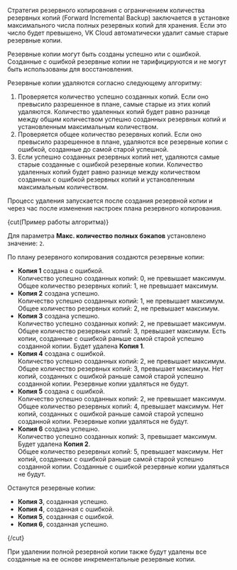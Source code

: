 Стратегия резервного копирования с ограничением количества резервных копий (Forward Incremental Backup) заключается в установке максимального числа полных резервных копий для хранения. Если это число будет превышено, VK Cloud автоматически удалит самые старые резервные копии.

<info>

Резервные копии могут быть созданы успешно или с ошибкой. Созданные с ошибкой резервные копии не тарифицируются и не могут быть использованы для восстановления.

</info>

Резервные копии удаляются согласно следующему алгоритму:

1. Проверяется количество успешно созданных копий. Если оно превысило разрешенное в плане, самые старые из этих копий удаляются. Количество удаленных копий будет равно разнице между общим количеством успешно созданных резервных копий и установленным максимальным количеством.
2. Проверяется общее количество резервных копий. Если оно превысило разрешенное в плане, удаляются все резервные копии с ошибкой, созданные до самой старой успешной.
3. Если успешно созданных резервных копий нет, удаляются самые старые созданные с ошибкой резервные копии. Количество удаленных копий будет равно разнице между количеством созданных с ошибкой резервных копий и установленным максимальным количеством.

Процесс удаления запускается после создания резервной копии и через час после изменения настроек плана резервного копирования.

{cut(Пример работы алгоритма)}

Для параметра **Макс. количество полных бэкапов** установлено значение: `2`.

По плану резервного копирования создаются резервные копии:

- **Копия 1** создана с ошибкой.<br>
Количество успешно созданных копий: 0, не превышает максимум.<br>
Общее количество резервных копий: 1, не превышает максимум.
- **Копия 2** создана успешно.<br>
Количество успешно созданных копий: 1, не превышает максимум.<br>
Общее количество резервных копий: 2, не превышает максимум.
- **Копия 3** создана успешно.<br>
Количество успешно созданных копий: 2, не превышает максимум.<br>
Общее количество резервных копий: 3, превышает максимум. Есть копии, созданные с ошибкой раньше самой старой успешно созданной копии. Будет удалена **Копия 1**.
- **Копия 4** создана с ошибкой.<br>
Количество успешно созданных копий: 2, не превышает максимум.<br>
Общее количество резервных копий: 3, превышает максимум. Нет копий, созданных с ошибкой раньше самой старой успешно созданной копии. Резервные копии удаляться не будут.
- **Копия 5** создана с ошибкой.<br>
Количество успешно созданных копий: 2, не превышает максимум.<br>
Общее количество резервных копий: 4, превышает максимум. Нет копий, созданных с ошибкой раньше самой старой успешно созданной копии. Резервные копии удаляться не будут.
- **Копия 6** создана успешно.<br>
Количество успешно созданных копий: 3, превышает максимум. Будет удалена **Копия 2**.<br>
Общее количество резервных копий: 5, превышает максимум. Нет копий, созданных с ошибкой раньше самой старой успешно созданной копии. Созданные с ошибкой резервные копии удаляться не будут.

Останутся резервные копии:

- **Копия 3**, созданная успешно.
- **Копия 4**, созданная с ошибкой.
- **Копия 5**, созданная с ошибкой.
- **Копия 6**, созданная успешно.

{/cut}

<err> При удалении полной резервной копии также будут удалены все созданные на ее основе инкрементальные резервные копии. </err>
